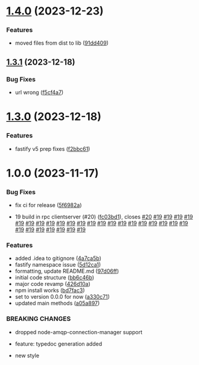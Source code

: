# [1.4.0](https://github.com/Bugs5382/fastify-rabbitmq/compare/v1.3.1...v1.4.0) (2023-12-23)


### Features

* moved files from dist to lib ([91dd409](https://github.com/Bugs5382/fastify-rabbitmq/commit/91dd40950d59b8f4f4b1aa5cae4206b17f69571a))

## [1.3.1](https://github.com/Bugs5382/fastify-rabbitmq/compare/v1.3.0...v1.3.1) (2023-12-18)


### Bug Fixes

* url wrong ([f5cf4a7](https://github.com/Bugs5382/fastify-rabbitmq/commit/f5cf4a7f3ca5ceddc6ef8fa7b0d0b9148892e65c))

# [1.3.0](https://github.com/Bugs5382/fastify-rabbitmq/compare/v1.2.0...v1.3.0) (2023-12-18)


### Features

* fastify v5 prep fixes ([f2bbc61](https://github.com/Bugs5382/fastify-rabbitmq/commit/f2bbc6185b5ff76089ec6448f8a847183c2f368e))

# 1.0.0 (2023-11-17)


### Bug Fixes

* fix ci for release ([5f6982a](https://github.com/Bugs5382/fastify-rabbitmq/commit/5f6982a5676341063260e9243b4c6c4ea0810b56))


* 19 build in rpc clientserver (#20) ([fc03bd1](https://github.com/Bugs5382/fastify-rabbitmq/commit/fc03bd1fa8ee0932043e778135f712530b28ac9b)), closes [#20](https://github.com/Bugs5382/fastify-rabbitmq/issues/20) [#19](https://github.com/Bugs5382/fastify-rabbitmq/issues/19) [#19](https://github.com/Bugs5382/fastify-rabbitmq/issues/19) [#19](https://github.com/Bugs5382/fastify-rabbitmq/issues/19) [#19](https://github.com/Bugs5382/fastify-rabbitmq/issues/19) [#19](https://github.com/Bugs5382/fastify-rabbitmq/issues/19) [#19](https://github.com/Bugs5382/fastify-rabbitmq/issues/19) [#19](https://github.com/Bugs5382/fastify-rabbitmq/issues/19) [#19](https://github.com/Bugs5382/fastify-rabbitmq/issues/19) [#19](https://github.com/Bugs5382/fastify-rabbitmq/issues/19) [#19](https://github.com/Bugs5382/fastify-rabbitmq/issues/19) [#19](https://github.com/Bugs5382/fastify-rabbitmq/issues/19) [#19](https://github.com/Bugs5382/fastify-rabbitmq/issues/19) [#19](https://github.com/Bugs5382/fastify-rabbitmq/issues/19) [#19](https://github.com/Bugs5382/fastify-rabbitmq/issues/19) [#19](https://github.com/Bugs5382/fastify-rabbitmq/issues/19) [#19](https://github.com/Bugs5382/fastify-rabbitmq/issues/19) [#19](https://github.com/Bugs5382/fastify-rabbitmq/issues/19) [#19](https://github.com/Bugs5382/fastify-rabbitmq/issues/19) [#19](https://github.com/Bugs5382/fastify-rabbitmq/issues/19) [#19](https://github.com/Bugs5382/fastify-rabbitmq/issues/19) [#19](https://github.com/Bugs5382/fastify-rabbitmq/issues/19) [#19](https://github.com/Bugs5382/fastify-rabbitmq/issues/19) [#19](https://github.com/Bugs5382/fastify-rabbitmq/issues/19) [#19](https://github.com/Bugs5382/fastify-rabbitmq/issues/19) [#19](https://github.com/Bugs5382/fastify-rabbitmq/issues/19) [#19](https://github.com/Bugs5382/fastify-rabbitmq/issues/19) [#19](https://github.com/Bugs5382/fastify-rabbitmq/issues/19) [#19](https://github.com/Bugs5382/fastify-rabbitmq/issues/19)


### Features

* added .idea to gitignore ([4a7ca5b](https://github.com/Bugs5382/fastify-rabbitmq/commit/4a7ca5bf8d8b2a7e7383d0365f9cbb9caaa805d4))
* fastify namespace issue ([5d12ca1](https://github.com/Bugs5382/fastify-rabbitmq/commit/5d12ca129e6722ba56b4e0ff8bc7920cdd437f01))
* formatting, update README.md ([97d06ff](https://github.com/Bugs5382/fastify-rabbitmq/commit/97d06ff67fc37e45e34d9f19d2daa1a9402401ae))
* initial code structure ([bb6c46b](https://github.com/Bugs5382/fastify-rabbitmq/commit/bb6c46b503b2cb386676ad20aa3fa367c5a12721))
* major code revamp ([426d10a](https://github.com/Bugs5382/fastify-rabbitmq/commit/426d10abfc97cad177736be18cd2bdc8c682426a))
* npm install works ([bd7fac3](https://github.com/Bugs5382/fastify-rabbitmq/commit/bd7fac3471faff6525a666ba728d2debb504a181))
* set to version 0.0.0 for now ([a330c71](https://github.com/Bugs5382/fastify-rabbitmq/commit/a330c71773d3b89aacb2d8b19528679ce2ec9484))
* updated main methods ([a05a897](https://github.com/Bugs5382/fastify-rabbitmq/commit/a05a8973d202a09300d34607c70938573fdf0eb3))


### BREAKING CHANGES

* dropped node-amqp-connection-manager support

* feature: typedoc generation added
* new style
